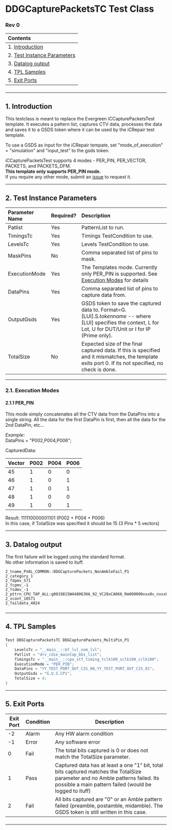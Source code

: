 ﻿# DDGCapturePacketsTC Test Class  


### Rev 0

| Contents      |    
| :----------- |  
| 1. [Introduction](#introduction)      |   
| 2. [Test Instance Parameters](#test-instance-parameters)   |   
| 3. [Datalog output](#datalog-output)   |   
| 4. [TPL Samples](#tpl-samples)   |   
| 5. [Exit Ports](#exit-ports)   |  

###

----  

## 1. Introduction  

This testclass is meant to replace the Evergreen iCCapturePacketsTest template.
It executes a pattern list, captures CTV data, processes the data and saves it to a GSDS token 
where it can be used by the iCRepair test template.  

To use a GSDS as input for the iCRepair tempate, set "mode_of_execution" = "simulation" and "input_test" to the gsds token.  

iCCapturePacketsTest supports 4 modes - PER_PIN, PER_VECTOR, PACKETS, and PACKETS_DFM.  
**This template only supports PER_PIN mode.**  
If you require any other mode, submit an [issue](https://gitlab.devtools.intel.com/ddg-client-prime-code-base-tgl/tgl_poc_code/-/issues) to request it.

----  

## 2. Test Instance Parameters  

| Parameter Name       | Required? | Description |  
| :-----------         | :----------- | :----------- |      
| Patlist       | Yes | PatternList to run.  |  
| TimingsTc     | Yes | Timings TestCondition to use.  |  
| LevelsTc      | Yes | Levels TestCondition to use.  |  
| MaskPins      | No  | Comma separated list of pins to mask.  |  
| ExecutionMode | Yes | The Templates mode. Currently only PER_PIN is supported. See [Execution Modes](#execution-modes) for details  |  
| DataPins      | Yes | Comma separated list of pins to capture data from.  |  
| OutputGsds    | Yes | GSDS token to save the captured data to. Format=G.[LUI].S._tokenname_ -- where [LUI] specifies the context, L for Lot, U for DUT/Unit or I for IP (Prime only).  |  
| TotalSize     | No  | Expected size of the final captured data. If this is specified and it mismatches, the template exits port 0. If its not specified, no check is done. |  


----  

### 2.1. Execution Modes  

#### 2.1.1 PER_PIN    

This mode simply concatenates all the CTV data from the DataPins into a single string. 
All the data for the first DataPin is first, then all the data for the 2nd DataPin, etc...  

_Example_:  
DataPins = "P002,P004,P006";  

CapturedData:   

| Vector | P002 | P004 | P006 |
| :---   | :--- | :--- | :--- |
|  45    |   1  |   0  |   0  |
|  46    |   1  |   0  |   1  |
|  47    |   1  |   0  |   1  |
|  48    |   1  |   0  |   0  |
|  49    |   1  |   0  |   1  |

Result: 111110000001101 (P002 + P004 + P006)  
In this case, if TotalSize was specified it should be 15 (3 Pins * 5 vectors)  

----  

## 3. Datalog output  

The first failure will be logged using the standard format.  
No other information is saved to ituff.  

```
2_tname_PVAL_COMMON::DDGCapturePackets_NonAmbleFail_P1
2_category_1
2_fdpmv_571
2_fcpmv_-1
2_fsdmv_-1
2_pttrn_CPU_TAP_ALL:g0019815W4480630A_92_VC28xCA066_Rm000000xxx0v_nxxx080808xxxxxxxxxxx_sC28A6PxxBTC002J052_x07_A07_CDU_CDIE_TAP_TAPLINKCFG_DR_OVRSHIFT:drv_cdie_maintap_bbs_list
2_vcont_10571
2_faildata_4024

```

###  

----  

## 4. TPL Samples  

###  

```csharp
Test DDGCapturePacketsTC DDGCapturePackets_MultiPin_P1
{
    LevelsTc = "__main__::bf_lvl_nom_lvl";
    Patlist = "drv_cdie_maintap_bbs_list";
    TimingsTc = "__main__::cpu_stf_timing_tclk100_sclk100_cclk100";
    ExecutionMode = "PER_PIN";
    DataPins = "YY_TEST_PORT_OUT_C2S_00,YY_TEST_PORT_OUT_C2S_01";
    OutputGsds = "G.U.S.CP1";
    TotalSize = 4;
}

```


----  

## 5. Exit Ports  

| Exit Port       | Condition   | Description |   
| -----------     | ----------- | ----------- |    
| -2  | Alarm | Any HW alarm condition |    
| -1  | Error | Any software error |   
| 0   | Fail  | The total bits captured is 0 or does not match the TotalSize parameter. |   
| 1   | Pass  | Captured data has at least a one "1" bit, total bits captured matches the TotalSize parameter and no Amble patterns failed. Its possible a main pattern failed (would be logged to ituff)  |   
| 2   | Fail  | All bits captured are "0" or an Amble pattern failed (preamble, postamble, midamble). The GSDS token is still written in this case. |   

###

----  
